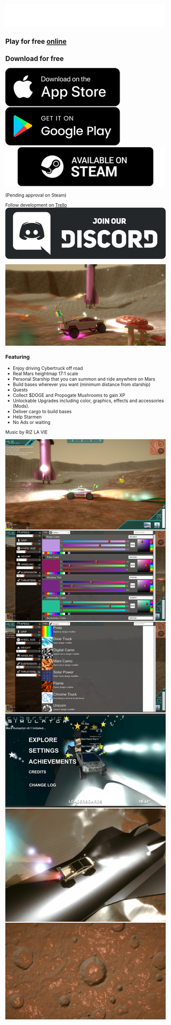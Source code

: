 ![Logo](Screenshots/Logo.png)

## Play for free [online](https://cybertruck.ashmartian.com)

## Download for free
[![Download for iOS](Screenshots/App%20Store%20Badge.png)](https://apps.apple.com/us/app/cybertruck-sim/id1490936469?ls=1)  
[![Download for Android](Screenshots/Google%20Play%20Badge.png)](https://play.google.com/store/apps/details?id=life.brandonmartin.cybertruck)  
[![Download on Steam](Screenshots/button-steam-available-fixed-2.png)](https://store.steampowered.com/app/1784230)

(Pending approval on Steam)

Follow development on [Trello](https://trello.com/b/8cJgFU5C/cybertruck-sim-development)
[![Join Discord](Screenshots/discord-button.png)](https://discord.gg/J3y8u4JKfq)

![Screenshot5](Screenshots/Screenshot%202021-10-10%20022923.png)

### Featuring

- Enjoy driving Cybertruck off road
- Real Mars heightmap 17:1 scale
- Personal Starship that you can summon and ride anywhere on Mars
- Build bases wherever you want (minimum distance from starship)
- Quests
- Collect $DOGE and Propogate Mushrooms to gain XP
- Unlockable Upgrades including color, graphics, effects and accessories (Mods).
- Deliver cargo to build bases
- Help Starmen
- No Ads or waiting

Music by RIZ LA VIE

![Screenshot](Screenshots/Screenshot%202021-10-10%20021013.png)
![Screenshot2](Screenshots/Screenshot%202021-10-10%20021111.png)
![Screenshot3](Screenshots/Screenshot%202021-10-10%20021138.png)
![Screenshot4](Screenshots/Screenshot%202021-10-10%20022131.png)
![Screenshot5](Screenshots/Screenshot%202021-10-06%20180122.png)
![Screenshot6](Screenshots/Screenshot%202021-10-06%20184601.png)
